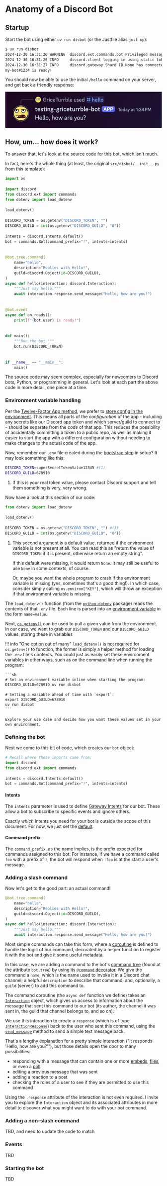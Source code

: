 # Anatomy of a Discord Bot

## Startup

Start the bot using either `uv run disbot` (or the Justfile alias `just up`):

```sh
$ uv run disbot
2024-12-30 16:31:26 WARNING  discord.ext.commands.bot Privileged message content intent is missing, commands may not work as expected.
2024-12-30 16:31:26 INFO     discord.client logging in using static token
2024-12-30 16:31:27 INFO     discord.gateway Shard ID None has connected to Gateway (Session ID: ...).
my-bot#1234 is ready!
```

You should now be able to use the initial `/hello` command on your server, and get back a friendly response:

![The test bot responding to /hello command](imgs/example-disbot-hello.png)

## How, um... how does it work?

To answer that, let's look at the source code for this bot, which isn't much.

In fact, here's the whole thing
(at least, the original `src/disbot/__init__.py` from this template):

```py
import os

import discord
from discord.ext import commands
from dotenv import load_dotenv

load_dotenv()

DISCORD_TOKEN = os.getenv("DISCORD_TOKEN", "")
DISCORD_GUILD = int(os.getenv("DISCORD_GUILD", "0"))

intents = discord.Intents.default()
bot = commands.Bot(command_prefix="!", intents=intents)


@bot.tree.command(
    name="hello",
    description="Replies with Hello!",
    guild=discord.Object(id=DISCORD_GUILD),
)
async def hello(interaction: discord.Interaction):
    """Just say hello."""
    await interaction.response.send_message("Hello, how are you?")


@bot.event
async def on_ready():
    print(f"{bot.user} is ready!")


def main():
    """Run the bot."""
    bot.run(DISCORD_TOKEN)


if __name__ == "__main__":
    main()
```

The source code may seem complex,
especially for newcomers to Discord bots, Python, or programming in general.
Let's look at each part the above code in more detail, one piece at a time.

### Environment variable handling

Per the [Twelve-Factor App method](https://12factor.net/),
we prefer to [store config in the environment](https://12factor.net/config).
This means all parts of the _configuration_ of the app -
including any secrets like our Discord app token and which server/guild to connect to -
should be separate from the _code_ of that app.
This reduces the possibility of accidentally committing a token to a public repo,
as well as making it easier to start the app with a different configuration
without needing to make changes to the actual code of the app.

Now, remember our `.env` file created during the [bootstrap step](index.md#bootstrap) in setup?
It may look something like this:

```sh
DISCORD_TOKEN=superSecretTokenValue12345 #(1)
DISCORD_GUILD=678910
```

1. If this is your real token value, please contact Discord support and tell them something is very, very wrong.

Now have a look at this section of our code:

```py
from dotenv import load_dotenv

load_dotenv()

DISCORD_TOKEN = os.getenv("DISCORD_TOKEN", "") #(1)
DISCORD_GUILD = int(os.getenv("DISCORD_GUILD", "0"))
```

1. This second argument is a default value, returned if the environment variable is not present at all.
   You can read this as "return the value of `DISCORD_TOKEN` if it is present, otherwise return an empty string".

   If this default were missing, it would return `None`.
   It may still be useful to use `None` in some contexts, of course.

   Or, maybe you want the whole program to crash if the environment variable is missing
   (yes, sometimes that's a good thing!).
   In which case, consider simply calling `os.environ["KEY"]`, which will throw an exception
   if that environment variable is missing.

The `load_dotenv()` function
(from the [`python-dotenv`](https://pypi.org/project/python-dotenv/) package)
reads the contents of that `.env` file.
Each line is parsed into an [environment variable](https://en.wikipedia.org/wiki/Environment_variable)
in the form `name=value`.

Next, [`os.getenv()`](https://docs.python.org/3/library/os.html#os.getenv)
can be used to pull a given value from the environment.
In our case, we want to grab our `DISCORD_TOKEN` and our `DISCORD_GUILD` values,
storing these in variables

!!! info "One option out of many"
`load_dotenv()` is not required for `os.getenv()` to function;
the former is simply a helper method for loading the `.env` file's contents.
You could just as easily set these environment variables in other ways,
such as on the command line when running the program:

    ```sh
    # Set an environment variable inline when starting the program:
    DISCORD_GUILD=678910 uv run disbot

    # Setting a variable ahead of time with `export`:
    export DISCORD_GUILD=678910
    uv run disbot
    ```

    Explore your use case and decide how you want these values set in your own environment.

### Defining the bot

Next we come to this bit of code, which creates our `bot` object:

```py
# Recall where these imports came from:
import discord
from discord.ext import commands

intents = discord.Intents.default()
bot = commands.Bot(command_prefix="!", intents=intents)
```

#### Intents

The `intents` parameter is used to define
[Gateway Intents](https://discordpy.readthedocs.io/en/stable/intents.html)
for our bot.
These allow a bot to subscribe to specific events and ignore others.

Exactly _which_ Intents you need for your bot is outside the scope of this document.
For now, we just set the
[default](https://discordpy.readthedocs.io/en/stable/api.html#discord.Intents.default).

#### Command prefix

The
[`command_prefix`](https://discordpy.readthedocs.io/en/stable/ext/commands/api.html#discord.ext.commands.Bot.command_prefix),
as the name implies, is the prefix expected for commands assigned to this bot.
For instance, if we have a command called `foo` with a prefix of `!`,
the bot will respond when `!foo` is at the start a user's message.

### Adding a slash command

Now let's get to the good part: an actual command!

```py
@bot.tree.command(
    name="hello",
    description="Replies with Hello!",
    guild=discord.Object(id=DISCORD_GUILD),
)
async def hello(interaction: discord.Interaction):
    """Just say hello."""
    await interaction.response.send_message("Hello, how are you?")
```

Most simple commands can take this form,
where a [coroutine](https://realpython.com/async-io-python/)
is defined to handle the logic of our command,
decorated by a helper function to register it with the bot
and give it some useful metadata.

In this case, we are adding a command to the bot's
[command tree](https://discordpy.readthedocs.io/en/stable/interactions/api.html#discord.app_commands.CommandTree)
(found at the attribute `bot.tree`)
by using its
[`@command` decorator](https://discordpy.readthedocs.io/en/stable/interactions/api.html#discord.app_commands.CommandTree.command).
We give the command a `name`, which is the name used to invoke it in a Discord chat channel;
a helpful `description` to describe that command;
and, optionally, a `guild` (server) to add this command to.

The command coroutine (the `async def` function we define) takes an
[`Interaction`](https://discordpy.readthedocs.io/en/stable/interactions/api.html#discord.Interaction)
object,
which gives us access to information about the message that sent this command to our bot
(its author, the channel it was sent in, the guild that channel belongs to, and so on).

We use this interaction to create a `response`
(which is of type
[`InteractionResponse`](https://discordpy.readthedocs.io/en/stable/interactions/api.html#discord.InteractionResponse))
back to the user who sent this command, using the
[`send_message`](https://discordpy.readthedocs.io/en/stable/interactions/api.html#discord.InteractionResponse.send_message)
method to send a simple text message back.

That's a lengthy explanation for a pretty simple interaction ("it responds 'Hello, how are you?'"),
but those details open the door to many possibilities:

- responding with a message that can contain one or more
  [embeds](https://discordpy.readthedocs.io/en/stable/api.html#discord.Embed),
  [files](https://discordpy.readthedocs.io/en/stable/api.html#discord.File),
  or even a [poll](https://discordpy.readthedocs.io/en/stable/api.html#discord.Poll).
- editing a previous message that was sent
- adding a reaction to a post
- checking the roles of a user to see if they are permitted to use this command

Using the `.response` attribute of the interaction is not even required.
I invite you to explore the `Interaction` object and its associated attributes in more detail
to discover what you might want to do with your bot command.

### Adding a non-slash command

TBD, and need to update the code to match

### Events

TBD

### Starting the bot

TBD
